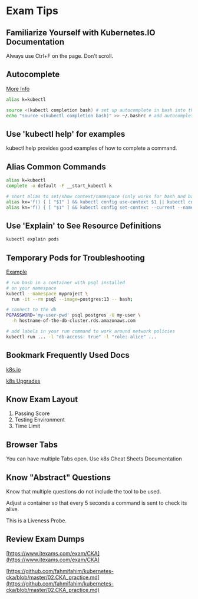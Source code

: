 # Exam Tips

## Familiarize Yourself with Kubernetes.IO Documentation

Always use Ctrl+F on the page. Don't scroll.

## Autocomplete

[More Info](https://kubernetes.io/docs/reference/kubectl/quick-reference/)

```sh
alias k=kubectl

source <(kubectl completion bash) # set up autocomplete in bash into the current shell, bash-completion package should be installed first.
echo "source <(kubectl completion bash)" >> ~/.bashrc # add autocomplete permanently to your bash shell.
```

## Use 'kubectl help' for examples

kubectl help provides good examples of how to complete a command.

## Alias Common Commands

```sh
alias k=kubectl
complete -o default -F __start_kubectl k

# short alias to set/show context/namespace (only works for bash and bash-compatible shells, current context to be set before using kn to set namespace)
alias kx='f() { [ "$1" ] && kubectl config use-context $1 || kubectl config current-context ; } ; f'
alias kn='f() { [ "$1" ] && kubectl config set-context --current --namespace $1 || kubectl config view --minify | grep namespace | cut -d" " -f6 ; } ; f'
```

## Use 'Explain' to See Resource Definitions

```sh
kubectl explain pods
```

## Temporary Pods for Troubleshooting

[Example](https://blog.derlin.ch/kubectl-run-spawn-temporary-docker-containers-on-kubernetes)

```sh
# run bash in a container with psql installed 
# on your namespace
kubectl --namespace myproject \
  run -it --rm psql --image=postgres:13 -- bash;

# connect to the db
PGPASSWORD='my-user-pwd' psql postgres -U my-user \
  -h hostname-of-the-db-cluster.rds.amazonaws.com

# add labels in your run command to work around network policies
kubectl run ... -l "db-access: true" -l "role: alice" ...
```

## Bookmark Frequently Used Docs

[k8s.io](https://kubernetes.io/docs/reference/kubectl/quick-reference/)

[k8s Upgrades](https://kubernetes.io/docs/tasks/administer-cluster/kubeadm/kubeadm-upgrade/)

## Know Exam Layout

1. Passing Score
2. Testing Environment
3. Time Limit

## Browser Tabs

You can have multiple Tabs open.
Use k8s Cheat Sheets
Documentation

## Know "Abstract" Questions

Know that multiple questions do not include the tool to be used.

Adjust a container so that every 5 seconds a command is sent to check its alive.

This is a Liveness Probe.

## Review Exam Dumps

[https://www.itexams.com/exam/CKA](https://www.itexams.com/exam/CKA)

[https://github.com/fahmifahim/kubernetes-cka/blob/master/02.CKA_practice.md](https://github.com/fahmifahim/kubernetes-cka/blob/master/02.CKA_practice.md)
